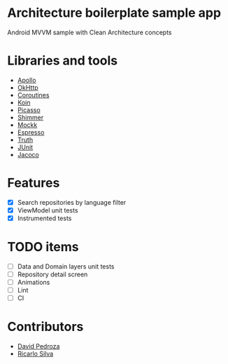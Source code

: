 # Architecture boilerplate sample app
Android MVVM sample with Clean Architecture concepts

# Libraries and tools
- [Apollo](https://github.com/apollographql/apollo-android)
- [OkHttp](https://square.github.io/okhttp/)
- [Coroutines](https://kotlinlang.org/docs/reference/coroutines-overview.html)
- [Koin](https://github.com/InsertKoinIO/koin)
- [Picasso](https://github.com/square/picasso)
- [Shimmer](https://github.com/facebook/shimmer-android)
- [Mockk](https://mockk.io/)
- [Espresso](https://developer.android.com/training/testing/espresso)
- [Truth](https://github.com/google/truth)
- [JUnit](https://junit.org/junit5/)
- [Jacoco](https://github.com/arturdm/jacoco-android-gradle-plugin)

# Features
- [x] Search repositories by language filter
- [x] ViewModel unit tests
- [x] Instrumented tests

# TODO items
- [ ] Data and Domain layers unit tests
- [ ] Repository detail screen
- [ ] Animations
- [ ] Lint
- [ ] CI

# Contributors
- [David Pedroza](https://github.com/dpedroza)
- [Ricarlo Silva](https://github.com/ricarlo-silva)
